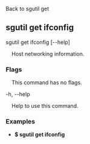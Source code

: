 Back to sgutil get


## sgutil get ifconfig

sgutil get ifconfig [--help]

  &nbsp; &nbsp; Host networking information. 


### Flags

  &nbsp; &nbsp; This command has no flags.


-h, --help 

  &nbsp; &nbsp; Help to use this command.


### Examples
* **$ sgutil get ifconfig**
